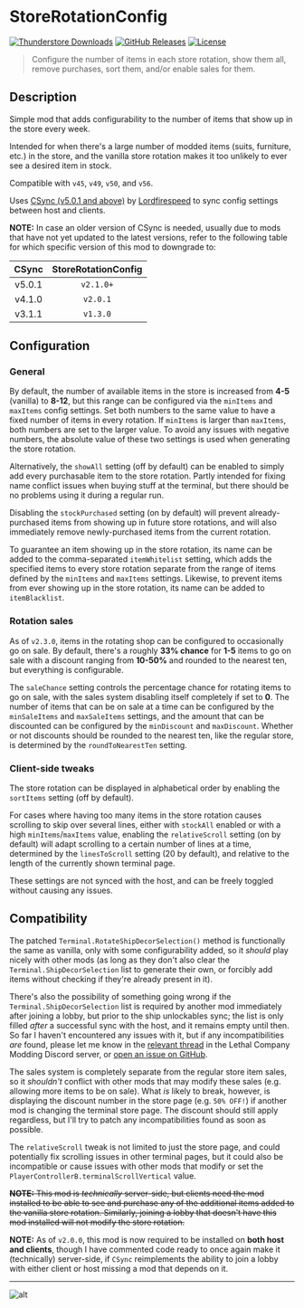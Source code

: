 # StoreRotationConfig

[![Thunderstore Downloads](https://img.shields.io/thunderstore/dt/pacoito/StoreRotationConfig?style=for-the-badge&logo=thunderstore&color=mediumseagreen
)](https://thunderstore.io/c/lethal-company/p/pacoito/StoreRotationConfig/)
[![GitHub Releases](https://img.shields.io/github/v/release/pacoito123/LC_StoreRotationConfig?display_name=tag&style=for-the-badge&logo=github&color=steelblue
)](https://github.com/pacoito123/LC_StoreRotationConfig/releases)
[![License](https://img.shields.io/github/license/pacoito123/LC_StoreRotationConfig?style=for-the-badge&logo=github&color=teal
)](https://github.com/pacoito123/LC_StoreRotationConfig/blob/main/LICENSE)

> Configure the number of items in each store rotation, show them all, remove purchases, sort them, and/or enable sales for them.

## Description

Simple mod that adds configurability to the number of items that show up in the store every week.

Intended for when there's a large number of modded items (suits, furniture, etc.) in the store, and the vanilla store rotation makes it too unlikely to ever see a desired item in stock.

Compatible with `v45`, `v49`, `v50`, and `v56`.

Uses [CSync (v5.0.1 and above)](https://thunderstore.io/c/lethal-company/p/Sigurd/CSync) by [Lordfirespeed](https://github.com/Lorefirespeed) to sync config settings between host and clients.

**NOTE:** In case an older version of CSync is needed, usually due to mods that have not yet updated to the latest versions, refer to the following table for which specific version of this mod to downgrade to:

| CSync           | StoreRotationConfig |
| :-------------: | :-----------------: |
| v5.0.1          | `v2.1.0+`           |
| v4.1.0          | `v2.0.1`            |
| v3.1.1          | `v1.3.0`            |

## Configuration

### General

By default, the number of available items in the store is increased from **4-5** (vanilla) to **8-12**, but this range can be configured via the `minItems` and `maxItems` config settings. Set both numbers to the same value to have a fixed number of items in every rotation. If `minItems` is larger than `maxItems`, both numbers are set to the larger value. To avoid any issues with negative numbers, the absolute value of these two settings is used when generating the store rotation.

Alternatively, the `showAll` setting (off by default) can be enabled to simply add every purchasable item to the store rotation. Partly intended for fixing name conflict issues when buying stuff at the terminal, but there should be no problems using it during a regular run.

Disabling the `stockPurchased` setting (on by default) will prevent already-purchased items from showing up in future store rotations, and will also immediately remove newly-purchased items from the current rotation.

To guarantee an item showing up in the store rotation, its name can be added to the comma-separated `itemWhitelist` setting, which adds the specified items to every store rotation separate from the range of items defined by the `minItems` and `maxItems` settings. Likewise, to prevent items from ever showing up in the store rotation, its name can be added to `itemBlacklist`.

### Rotation sales

As of `v2.3.0`, items in the rotating shop can be configured to occasionally go on sale. By default, there's a roughly **33% chance** for **1-5** items to go on sale with a discount ranging from **10-50%** and rounded to the nearest ten, but everything is configurable.

The `saleChance` setting controls the percentage chance for rotating items to go on sale, with the sales system disabling itself completely if set to **0**. The number of items that can be on sale at a time can be configured by the `minSaleItems` and `maxSaleItems` settings, and the amount that can be discounted can be configured by the `minDiscount` and `maxDiscount`. Whether or not discounts should be rounded to the nearest ten, like the regular store, is determined by the `roundToNearestTen` setting.

### Client-side tweaks

The store rotation can be displayed in alphabetical order by enabling the `sortItems` setting (off by default).

For cases where having too many items in the store rotation causes scrolling to skip over several lines, either with `stockAll` enabled or with a high `minItems`/`maxItems` value, enabling the `relativeScroll` setting (on by default) will adapt scrolling to a certain number of lines at a time, determined by the `linesToScroll` setting (20 by default), and relative to the length of the currently shown terminal page.

These settings are not synced with the host, and can be freely toggled without causing any issues.

## Compatibility

The patched `Terminal.RotateShipDecorSelection()` method is functionally the same as vanilla, only with some configurability added, so it _should_ play nicely with other mods (as long as they don't also clear the `Terminal.ShipDecorSelection` list to generate their own, or forcibly add items without checking if they're already present in it).

There's also the possibility of something going wrong if the `Terminal.ShipDecorSelection` list is required by another mod immediately after joining a lobby, but prior to the ship unlockables sync; the list is only filled _after_ a successful sync with the host, and it remains empty until then. So far I haven't encountered any issues with it, but if any incompatibilities _are_ found, please let me know in the [relevant thread](https://discord.com/channels/1168655651455639582/1212542584610881557) in the Lethal Company Modding Discord server, or [open an issue on GitHub](https://github.com/pacoito123/LC_StoreRotationConfig/issues).

The sales system is completely separate from the regular store item sales, so it _shouldn't_ conflict with other mods that may modify these sales (e.g. allowing more items to be on sale). What _is_ likely to break, however, is displaying the discount number in the store page (e.g. `50% OFF!`) if another mod is changing the terminal store page. The discount should still apply regardless, but I'll try to patch any incompatibilities found as soon as possible.

The `relativeScroll` tweak is not limited to just the store page, and could potentially fix scrolling issues in other terminal pages, but it could also be incompatible or cause issues with other mods that modify or set the `PlayerControllerB.terminalScrollVertical` value.

~~**NOTE:** This mod is _technically_ server-side, but clients need the mod installed to be able to see and purchase any of the additional items added to the vanilla store rotation. Similarly, joining a lobby that doesn't have this mod installed will not modify the store rotation.~~

**NOTE:** As of `v2.0.0`, this mod is now required to be installed on **both host and clients**, though I have commented code ready to once again make it (technically) server-side, if `CSync` reimplements the ability to join a lobby with either client or host missing a mod that depends on it.

---

![alt](https://files.catbox.moe/z3fzcw.png "Store rotation with every vanilla item available for purchase in v56 in alphabetical order, 4 of which are on sale.")